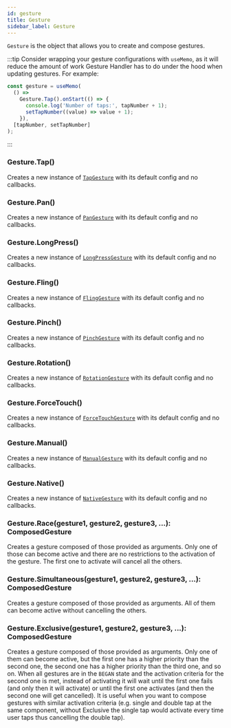 ```yaml
---
id: gesture
title: Gesture
sidebar_label: Gesture
---
```


`Gesture` is the object that allows you to create and compose gestures.

:::tip
Consider wrapping your gesture configurations with `useMemo`, as it will reduce the amount of work Gesture Handler has to do under the hood when updating gestures. For example:
```jsx
const gesture = useMemo(
  () =>
    Gesture.Tap().onStart(() => {
      console.log('Number of taps:', tapNumber + 1);
      setTapNumber((value) => value + 1);
    }),
  [tapNumber, setTapNumber]
);
```
:::

### Gesture.Tap()

Creates a new instance of [`TapGesture`](./tap-gesture.md) with its default config and no callbacks.

### Gesture.Pan()

Creates a new instance of [`PanGesture`](./pan-gesture.md) with its default config and no callbacks.

### Gesture.LongPress()

Creates a new instance of [`LongPressGesture`](./long-press-gesture.md) with its default config and no callbacks.

### Gesture.Fling()

Creates a new instance of [`FlingGesture`](./fling-gesture.md) with its default config and no callbacks.

### Gesture.Pinch()

Creates a new instance of [`PinchGesture`](./pinch-gesture.md) with its default config and no callbacks.

### Gesture.Rotation()

Creates a new instance of [`RotationGesture`](./rotation-gesture.md) with its default config and no callbacks.

### Gesture.ForceTouch()

Creates a new instance of [`ForceTouchGesture`](./force-touch-gesture.md) with its default config and no callbacks.

### Gesture.Manual()

Creates a new instance of [`ManualGesture`](./manual-gesture.md) with its default config and no callbacks.

### Gesture.Native()

Creates a new instance of [`NativeGesture`](./native-gesture.md) with its default config and no callbacks.

### Gesture.Race(gesture1, gesture2, gesture3, ...): ComposedGesture

Creates a gesture composed of those provided as arguments. Only one of those can become active and there are no restrictions to the activation of the gesture. The first one to activate will cancel all the others.

### Gesture.Simultaneous(gesture1, gesture2, gesture3, ...): ComposedGesture

Creates a gesture composed of those provided as arguments. All of them can become active without cancelling the others.

### Gesture.Exclusive(gesture1, gesture2, gesture3, ...): ComposedGesture

Creates a gesture composed of those provided as arguments. Only one of them can become active, but the first one has a higher priority than the second one, the second one has a higher priority than the third one, and so on. When all gestures are in the `BEGAN` state and the activation criteria for the second one is met, instead of activating it will wait until the first one fails (and only then it will activate) or until the first one activates (and then the second one will get cancelled). It is useful when you want to compose gestures with similar activation criteria (e.g. single and double tap at the same component, without Exclusive the single tap would activate every time user taps thus cancelling the double tap).
